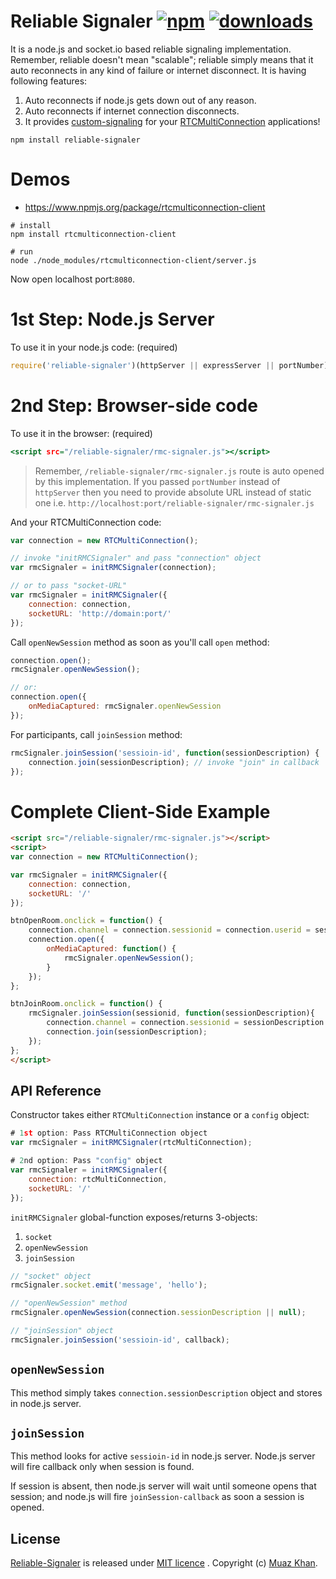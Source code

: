 # Reliable Signaler  [![npm](https://img.shields.io/npm/v/reliable-signaler.svg)](https://npmjs.org/package/reliable-signaler) [![downloads](https://img.shields.io/npm/dm/reliable-signaler.svg)](https://npmjs.org/package/reliable-signaler)

It is a node.js and socket.io based reliable signaling implementation. Remember, reliable doesn't mean "scalable"; reliable simply means that it auto reconnects in any kind of failure or internet disconnect. It is having following features:

1. Auto reconnects if node.js gets down out of any reason.
2. Auto reconnects if internet connection disconnects.
3. It provides [custom-signaling](https://github.com/muaz-khan/RTCMultiConnection/wiki/Custom-Private-Servers#signaling-servers) for your [RTCMultiConnection](https://github.com/muaz-khan/RTCMultiConnection) applications!

```
npm install reliable-signaler
```

# Demos

* https://www.npmjs.org/package/rtcmulticonnection-client

```
# install
npm install rtcmulticonnection-client

# run
node ./node_modules/rtcmulticonnection-client/server.js
```

Now open localhost port:`8080`.

# 1st Step: Node.js Server

To use it in your node.js code: (required)

```javascript
require('reliable-signaler')(httpServer || expressServer || portNumber);
```

# 2nd Step: Browser-side code

To use it in the browser: (required)

```htm
<script src="/reliable-signaler/rmc-signaler.js"></script>
```

> Remember, `/reliable-signaler/rmc-signaler.js` route is auto opened by this implementation. If you passed `portNumber` instead of `httpServer` then you need to provide absolute URL instead of static one i.e. `http://localhost:port/reliable-signaler/rmc-signaler.js`

And your RTCMultiConnection code:

```javascript
var connection = new RTCMultiConnection();

// invoke "initRMCSignaler" and pass "connection" object
var rmcSignaler = initRMCSignaler(connection);

// or to pass "socket-URL"
var rmcSignaler = initRMCSignaler({
    connection: connection,
    socketURL: 'http://domain:port/'
});
```

Call `openNewSession` method as soon as you'll call `open` method:

```javascript
connection.open();
rmcSignaler.openNewSession();

// or:
connection.open({
    onMediaCaptured: rmcSignaler.openNewSession
});
```

For participants, call `joinSession` method:

```javascript
rmcSignaler.joinSession('sessioin-id', function(sessionDescription) {
    connection.join(sessionDescription); // invoke "join" in callback
});
```

# Complete Client-Side Example

```html
<script src="/reliable-signaler/rmc-signaler.js"></script>
<script>
var connection = new RTCMultiConnection();

var rmcSignaler = initRMCSignaler({
    connection: connection,
    socketURL: '/'
});

btnOpenRoom.onclick = function() {
    connection.channel = connection.sessionid = connection.userid = sessionid;
    connection.open({
        onMediaCaptured: function() {
            rmcSignaler.openNewSession();
        }
    });
};

btnJoinRoom.onclick = function() {
    rmcSignaler.joinSession(sessionid, function(sessionDescription){
        connection.channel = connection.sessionid = sessionDescription.sessionid;
        connection.join(sessionDescription);
    });
};
</script>
```

## API Reference

Constructor takes either `RTCMultiConnection` instance or a `config` object:

```javascript
# 1st option: Pass RTCMultiConnection object
var rmcSignaler = initRMCSignaler(rtcMultiConnection);

# 2nd option: Pass "config" object
var rmcSignaler = initRMCSignaler({
    connection: rtcMultiConnection,
    socketURL: '/'
});
```

`initRMCSignaler` global-function exposes/returns 3-objects:

1. `socket`
2. `openNewSession`
3. `joinSession`

```javascript
// "socket" object
rmcSignaler.socket.emit('message', 'hello');

// "openNewSession" method
rmcSignaler.openNewSession(connection.sessionDescription || null);

// "joinSession" object
rmcSignaler.joinSession('sessioin-id', callback);
```

## `openNewSession`

This method simply takes `connection.sessionDescription` object and stores in node.js server.

## `joinSession`

This method looks for active `sessioin-id` in node.js server. Node.js server will fire callback only when session is found.

If session is absent, then node.js server will wait until someone opens that session; and node.js will fire `joinSession-callback` as soon a session is opened.

## License

[Reliable-Signaler](https://github.com/muaz-khan/Reliable-Signaler) is released under [MIT licence](https://www.webrtc-experiment.com/licence/) . Copyright (c) [Muaz Khan](https://plus.google.com/+MuazKhan).
